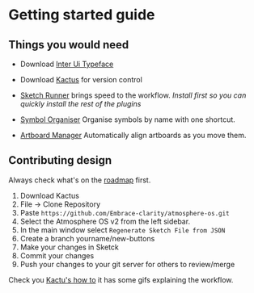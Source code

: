 # Getting started guide

## Things you would need
- Download [Inter Ui Typeface](https://rsms.me/inter/)
- Download [Kactus](https://kactus.io) for version control

- [Sketch Runner](http://sketchrunner.com) brings speed to the workflow. _Install first so you can quickly install the rest of the plugins_
- [Symbol Organiser](https://github.com/sonburn/symbol-organizer) Organise symbols by name with one shortcut.
- [Artboard Manager](https://github.com/bomberstudios/artboard-manager) Automatically align artboards as you move them.

## Contributing design

Always check what's on the [roadmap](https://github.com/Embrace-clarity/atmosphere-os/issues) first.

1. Download Kactus
2. File -> Clone Repository
3. Paste `https://github.com/Embrace-clarity/atmosphere-os.git`
4. Select the Atmosphere OS v2 from the left sidebar.
5. In the main window select `Regenerate Sketch File from JSON`
2. Create a branch yourname/new-buttons
3. Make your changes in Sketck
4. Commit your changes
5. Push your changes to your git server for others to review/merge

Check you [Kactu's how to](https://kactus.io/help/how-to/) it has some gifs explaining the workflow.
